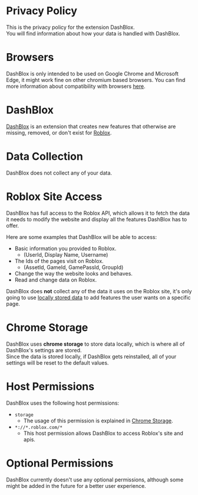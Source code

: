 # Privacy Policy
This is the privacy policy for the extension DashBlox.\
You will find information about how your data is handled with DashBlox.

# Browsers
DashBlox is only intended to be used on Google Chrome and Microsoft Edge, it might work fine on other chromium based browsers. You can find more information about compatibility with browsers [here](https://github.com/WingedDash/DashBlox/blob/master/ReadMe.md#DashBlox).

# DashBlox
[DashBlox](https://chrome.google.com/webstore/detail/ogffnhpicoghhpcbememhijlbdejchjb) is an extension that creates new features that otherwise are missing, removed, or don't exist for [Roblox](https://www.roblox.com/).

# Data Collection
DashBlox does not collect any of your data.

# Roblox Site Access
DashBlox has full access to the Roblox API, which allows it to fetch the data it needs to modify the website and display all the features DashBlox has to offer.

Here are some examples that DashBlox will be able to access:
* Basic information you provided to Roblox.
     * (UserId, Display Name, Username)
* The Ids of the pages visit on Roblox.
    * (AssetId, GameId, GamePassId, GroupId)
* Change the way the website looks and behaves.
* Read and change data on Roblox.

DashBlox does __not__ collect any of the data it uses on the Roblox site, it's only going to use [locally stored data](#chrome-storage) to add features the user wants on a specific page.

# Chrome Storage
DashBlox uses __chrome storage__ to store data locally, which is where all of DashBlox's settings are stored.\
Since the data is stored locally, if DashBlox gets reinstalled, all of your settings will be reset to the default values.

# Host Permissions
DashBlox uses the following host permissions:
* `storage`
    * The usage of this permission is explained in [Chrome Storage](#chrome-storage).
* `*://*.roblox.com/*`
    * This host permission allows DashBlox to access Roblox's site and apis.

# Optional Permissions
DashBlox currently doesn't use any optional permissions, although some might be added in the future for a better user experience.